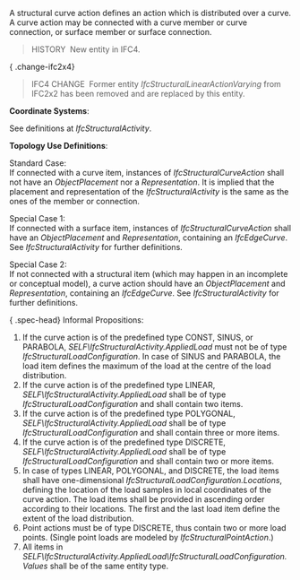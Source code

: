 ﻿A structural curve action defines an action which is distributed over a curve. A curve action may be connected with a curve member or curve connection, or surface member or surface connection.

> HISTORY&nbsp; New entity in IFC4.

{ .change-ifc2x4}
> IFC4 CHANGE&nbsp; Former entity _IfcStructuralLinearActionVarying_ from IFC2x2 has been removed and are replaced by this entity.

****Coordinate Systems****:

See definitions at _IfcStructuralActivity_.

****Topology Use Definitions****:

Standard Case:  
If connected with a curve item, instances of _IfcStructuralCurveAction_ shall not have an _ObjectPlacement_ nor a _Representation_. It is implied that the placement and representation of the _IfcStructuralActivity_ is the same as the ones of the member or connection.

Special Case 1:  
If connected with a surface item, instances of _IfcStructuralCurveAction_ shall have an _ObjectPlacement_ and _Representation_, containing an _IfcEdgeCurve_. See _IfcStructuralActivity_ for further definitions.

Special Case 2:  
If not connected with a structural item (which may happen in an incomplete or conceptual model), a curve action should have an _ObjectPlacement_ and _Representation_, containing an _IfcEdgeCurve_. See _IfcStructuralActivity_ for further definitions.

{ .spec-head}
Informal Propositions:

1. If the curve action is of the predefined type CONST, SINUS, or PARABOLA, _SELF\IfcStructuralActivity.AppliedLoad_ must not be of type _IfcStructuralLoadConfiguration_. In case of SINUS and PARABOLA, the load item defines the maximum of the load at the centre of the load distribution.
2. If the curve action is of the predefined type LINEAR, _SELF\IfcStructuralActivity.AppliedLoad_ shall be of type _IfcStructuralLoadConfiguration_ and shall contain two items.
3. If the curve action is of the predefined type POLYGONAL, _SELF\IfcStructuralActivity.AppliedLoad_ shall be of type _IfcStructuralLoadConfiguration_ and shall contain three or more items.
4. If the curve action is of the predefined type DISCRETE, _SELF\IfcStructuralActivity.AppliedLoad_ shall be of type _IfcStructuralLoadConfiguration_ and shall contain two or more items.
5. In case of types LINEAR, POLYGONAL, and DISCRETE, the load items shall have one-dimensional _IfcStructuralLoadConfiguration.Locations_, defining the location of the load samples in local coordinates of the curve action. The load items shall be provided in ascending order according to their locations. The first and the last load item define the extent of the load distribution. 
6. Point actions must be of type DISCRETE, thus contain two or more load points. (Single point loads are modeled by _IfcStructuralPointAction_.)
7. All items in _SELF\IfcStructuralActivity.AppliedLoad\IfcStructuralLoadConfiguration.Values_ shall be of the same entity type.